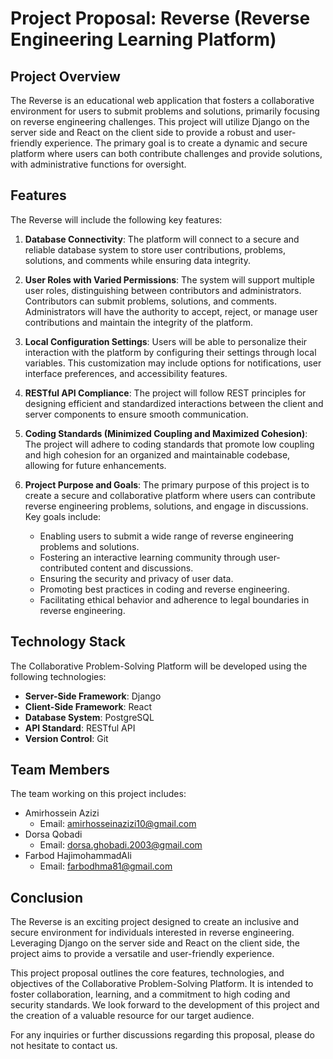 # Project Proposal: Reverse (Reverse Engineering Learning Platform)

## Project Overview

The Reverse is an educational web application that fosters a collaborative environment for users to submit problems and solutions, primarily focusing on reverse engineering challenges. This project will utilize Django on the server side and React on the client side to provide a robust and user-friendly experience. The primary goal is to create a dynamic and secure platform where users can both contribute challenges and provide solutions, with administrative functions for oversight.

## Features

The Reverse will include the following key features:

1. **Database Connectivity**: The platform will connect to a secure and reliable database system to store user contributions, problems, solutions, and comments while ensuring data integrity.

2. **User Roles with Varied Permissions**: The system will support multiple user roles, distinguishing between contributors and administrators. Contributors can submit problems, solutions, and comments. Administrators will have the authority to accept, reject, or manage user contributions and maintain the integrity of the platform.

3. **Local Configuration Settings**: Users will be able to personalize their interaction with the platform by configuring their settings through local variables. This customization may include options for notifications, user interface preferences, and accessibility features.

4. **RESTful API Compliance**: The project will follow REST principles for designing efficient and standardized interactions between the client and server components to ensure smooth communication.

5. **Coding Standards (Minimized Coupling and Maximized Cohesion)**: The project will adhere to coding standards that promote low coupling and high cohesion for an organized and maintainable codebase, allowing for future enhancements.

6. **Project Purpose and Goals**: The primary purpose of this project is to create a secure and collaborative platform where users can contribute reverse engineering problems, solutions, and engage in discussions. Key goals include:

   - Enabling users to submit a wide range of reverse engineering problems and solutions.
   - Fostering an interactive learning community through user-contributed content and discussions.
   - Ensuring the security and privacy of user data.
   - Promoting best practices in coding and reverse engineering.
   - Facilitating ethical behavior and adherence to legal boundaries in reverse engineering.

## Technology Stack

The Collaborative Problem-Solving Platform will be developed using the following technologies:

- **Server-Side Framework**: Django
- **Client-Side Framework**: React
- **Database System**: PostgreSQL
- **API Standard**: RESTful API
- **Version Control**: Git

## Team Members

The team working on this project includes:

- Amirhossein Azizi
  - Email: amirhosseinazizi10@gmail.com
- Dorsa Qobadi
  - Email: dorsa.ghobadi.2003@gmail.com
- Farbod HajimohammadAli
  - Email: farbodhma81@gmail.com

## Conclusion

The Reverse is an exciting project designed to create an inclusive and secure environment for individuals interested in reverse engineering. Leveraging Django on the server side and React on the client side, the project aims to provide a versatile and user-friendly experience.

This project proposal outlines the core features, technologies, and objectives of the Collaborative Problem-Solving Platform. It is intended to foster collaboration, learning, and a commitment to high coding and security standards. We look forward to the development of this project and the creation of a valuable resource for our target audience.

For any inquiries or further discussions regarding this proposal, please do not hesitate to contact us.
